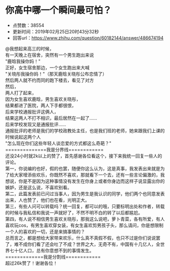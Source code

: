 # 你高中哪一个瞬间最可怕？
- 点赞数：38554
- 更新时间：2019年02月25日20时43分32秒
- 回答url：https://www.zhihu.com/question/60182144/answer/486674194
<body>
 <p data-pid="WbbpOl63">@我想起来高三的时候，<br>
  有一天晚上在宿舍，突然有一个男生跑出来说<br>
  "鹿晗我操你妈！"<br>
  正好，女生宿舍那边，一个女生跑出来大喊<br>
  "关晓彤我操你妈！"（那天鹿晗关晓彤公布恋情了）<br>
  然后两人就不约而同的跑下楼去，看见了对方<br>
  然后，<br>
  两人打了起来，<br>
  因为女生喜欢鹿晗，男生喜欢关晓彤，<br>
  结果都进了医院，两人下手都很恨，<br>
  后来学校通报批评这俩人，<br>
  结果这两人不打不相识，最后居然在一起了……<br>
  后来学校发现又是通报批评……<br>
  通报批评的老师是我们的学校政教处主任，也是我们班的老师，她来跟我们上课的时候说起这两个人<br>
  "怎么现在你们这些年轻人谈恋爱的方式都这么奇葩？"<br>
  ==============我是分界线============<br>
  还没24小时就2k以上的赞了，首先感谢各位看这个，接下来我统一回复一些人的评论。<br>
  第一，你说编的也好，假的也罢，随便你这么认为，这是真事，我发表出来就是为了给大家增添些欢乐，你既然不喜欢，那就看下一个去，还有一些言论偏激的，我想说，你是不是因为这种事情没有发生在你身上或者你身边而这样子说显露出你的嫉妒，还是这么说，不喜欢别看。<br>
  第二，此篇发表前已问过当事人，因为男生是我认识的同学，他们两个也同意发表出来，人也赞了，他们也在看，光明正大。<br>
  第三，有些人问可以转载吗？统一回复，都可以的哦，只要标明出处和作者，转载的时候与我私信和我说一声就好了，不然不明不白的转了以后都尴尬。<br>
  第四，有人说不相信男生喜欢关晓彤，那我这么说吧，萝卜青菜，各有所爱，有人喜欢玩cos，有男生喜欢穿女装，有女生喜欢剪男孩子头，那么请问，你是想限制一个人的喜欢的一切，还是来搞事情的？<br>
  总而言之，都是想给大家带来欢乐，什么真不真假不假，也只不过是你们说说罢了，难不成你们看了还会吐了不成？世界之大，无奇不有，中国有十几亿人，全世界七十亿人口，总有你意想不到的事情发生。<br>
  =============我是分割线============<br>
  超过26k赞了！谢谢各位！</p>
</body>